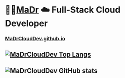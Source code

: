 # :rocket::cactus:[MaDr](https://MaDr.io) :cloud: Full-Stack Cloud Developer 
### [MaDrCloudDev.github.io](https://MaDrCloudDev.github.io)
## [![MaDrCloudDev Top Langs](https://github-readme-stats.vercel.app/api/top-langs/?username=MaDrCloudDev&langs_count=8theme=radical)](https://github.com/MaDrCloudDev)
## ![MaDrCloudDev GitHub stats](https://github-readme-stats.vercel.app/api?username=madrclouddev&count_private=true&show_icons=true&theme=radical)


